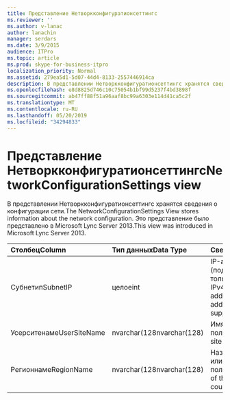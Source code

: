 ```yaml
---
title: Представление Нетворкконфигуратионсеттингс
ms.reviewer: ''
ms.author: v-lanac
author: lanachin
manager: serdars
ms.date: 3/9/2015
audience: ITPro
ms.topic: article
ms.prod: skype-for-business-itpro
localization_priority: Normal
ms.assetid: 279ea5d1-5d07-44d4-8133-2557446914ca
description: В представлении Нетворкконфигуратионсеттингс хранятся сведения о конфигурации сети. Это представление было представлено в Microsoft Lync Server 2013.
ms.openlocfilehash: e8d8825d746c10c75054b1bf99d5237f4bd3898f
ms.sourcegitcommit: ab47ff88f51a96aaf8bc99a6303e114d41ca5c2f
ms.translationtype: MT
ms.contentlocale: ru-RU
ms.lasthandoff: 05/20/2019
ms.locfileid: "34294833"
---
```

# <a name="networkconfigurationsettings-view"></a><span data-ttu-id="61813-104">Представление Нетворкконфигуратионсеттингс</span><span class="sxs-lookup"><span data-stu-id="61813-104">NetworkConfigurationSettings view</span></span>
 
<span data-ttu-id="61813-105">В представлении Нетворкконфигуратионсеттингс хранятся сведения о конфигурации сети.</span><span class="sxs-lookup"><span data-stu-id="61813-105">The NetworkConfigurationSettings View stores information about the network configuration.</span></span> <span data-ttu-id="61813-106">Это представление было представлено в Microsoft Lync Server 2013.</span><span class="sxs-lookup"><span data-stu-id="61813-106">This view was introduced in Microsoft Lync Server 2013.</span></span>
  
|<span data-ttu-id="61813-107">**Столбец**</span><span class="sxs-lookup"><span data-stu-id="61813-107">**Column**</span></span>|<span data-ttu-id="61813-108">**Тип данных**</span><span class="sxs-lookup"><span data-stu-id="61813-108">**Data Type**</span></span>|<span data-ttu-id="61813-109">**Сведения**</span><span class="sxs-lookup"><span data-stu-id="61813-109">**Details**</span></span>|
|:-----|:-----|:-----|
|<span data-ttu-id="61813-110">Субнетип</span><span class="sxs-lookup"><span data-stu-id="61813-110">SubnetIP</span></span>  <br/> |<span data-ttu-id="61813-111">целое</span><span class="sxs-lookup"><span data-stu-id="61813-111">int</span></span>  <br/> |<span data-ttu-id="61813-112">IP-адрес подсети (поддерживаются только адреса IPv4).</span><span class="sxs-lookup"><span data-stu-id="61813-112">Subnet IP address (only IPv4 addresses are supported).</span></span>  <br/> |
|<span data-ttu-id="61813-113">Усерситенаме</span><span class="sxs-lookup"><span data-stu-id="61813-113">UserSiteName</span></span>  <br/> |<span data-ttu-id="61813-114">nvarchar(128</span><span class="sxs-lookup"><span data-stu-id="61813-114">nvarchar(128)</span></span>  <br/> |<span data-ttu-id="61813-115">Имя сайта пользователя.</span><span class="sxs-lookup"><span data-stu-id="61813-115">User's site name.</span></span>  <br/> |
|<span data-ttu-id="61813-116">Регионнаме</span><span class="sxs-lookup"><span data-stu-id="61813-116">RegionName</span></span>  <br/> |<span data-ttu-id="61813-117">nvarchar(128</span><span class="sxs-lookup"><span data-stu-id="61813-117">nvarchar(128)</span></span>  <br/> |<span data-ttu-id="61813-118">Название страны или региона пользователя.</span><span class="sxs-lookup"><span data-stu-id="61813-118">Name of the user's country/region.</span></span>  <br/> |
   

